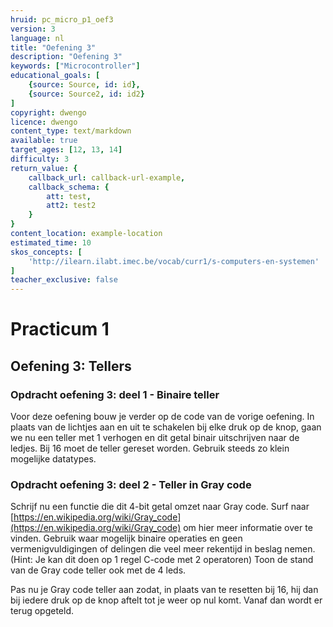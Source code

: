 ```yaml
---
hruid: pc_micro_p1_oef3
version: 3
language: nl
title: "Oefening 3"
description: "Oefening 3"
keywords: ["Microcontroller"]
educational_goals: [
    {source: Source, id: id}, 
    {source: Source2, id: id2}
]
copyright: dwengo
licence: dwengo
content_type: text/markdown
available: true
target_ages: [12, 13, 14]
difficulty: 3
return_value: {
    callback_url: callback-url-example,
    callback_schema: {
        att: test,
        att2: test2
    }
}
content_location: example-location
estimated_time: 10
skos_concepts: [
    'http://ilearn.ilabt.imec.be/vocab/curr1/s-computers-en-systemen'
]
teacher_exclusive: false
---
```

# Practicum 1

## Oefening 3: Tellers

### Opdracht oefening 3: deel 1 - Binaire teller

Voor deze oefening bouw je verder op de code van de vorige oefening. In plaats van de lichtjes aan en uit te schakelen bij elke druk op de knop, gaan we nu een teller met 1 verhogen en dit getal binair uitschrijven naar de ledjes. Bij 16 moet de teller gereset worden. Gebruik steeds zo klein mogelijke datatypes.


### Opdracht oefening 3: deel 2 - Teller in Gray code

Schrijf nu een functie die dit 4-bit getal omzet naar Gray code. Surf naar [https://en.wikipedia.org/wiki/Gray_code](https://en.wikipedia.org/wiki/Gray_code) om hier meer informatie over te vinden. Gebruik waar mogelijk binaire operaties en geen vermenigvuldigingen of delingen die veel meer rekentijd in beslag nemen. (Hint: Je kan dit doen op 1 regel C-code met 2 operatoren) Toon de stand van de Gray code teller ook met de 4 leds.

Pas nu je Gray code teller aan zodat, in plaats van te resetten bij 16, hij dan bij iedere druk op de knop aftelt tot je weer op nul komt. Vanaf dan wordt er terug opgeteld.